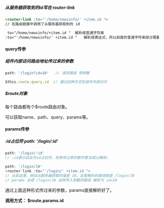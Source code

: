 ##### 从服务器获取到的id写在 router-link

```html
<router-link :to="'/home/newsinfo/' +item.id ">
// 在路由链接中调用了从服务器获取到的 id

 to="/home/newsinfo/+item.id "  解析成普通字符串
:to="'/home/newsinfo/' +item.id "   解析成表达式，所以前面的普通字符串部分需要单引号再包裹起来。
```

#### query传参

##### 组件内部访问路由地址传过来的参数

```js
path: '/login?id=10'   // 请求路径 带参数

$this.route.query.id  // 通过这种方式在组件内部访问
```

##### $route对象

每个路由都有个$route路由对象。

可以获取name、path、query、params等。

#### params传参

##### :id占位符  path: '/login/:id' 

```js
path: '/login/:id'  
// :id表示此处为id占位符，将来传过来的数字要当成id解析。

path: '/login/10'
<router-link :to="'/login/' +item.id ">
// 比如这里，假设从服务器获取的值是 10，这里解析的路径就是 /login/10
// params 会把 /login/10 这样传入参数的路径 解析为 id=10
```

通过上面这种形式传过来的参数，params直接解析好了。

**调用方式： $route.params.id**

